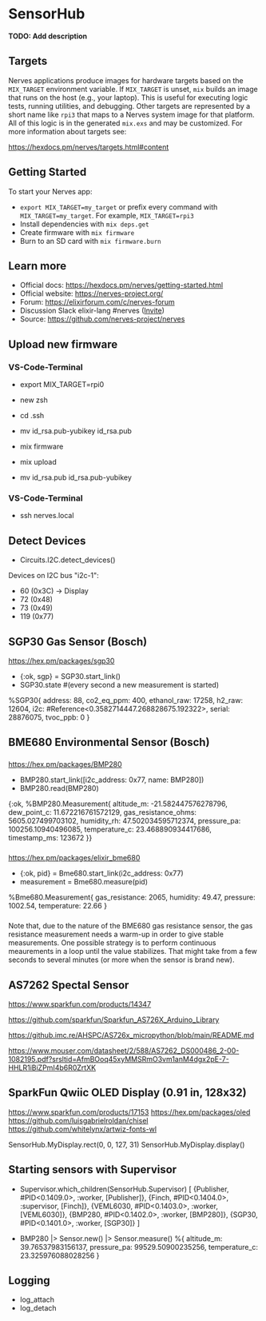 # SensorHub

**TODO: Add description**

## Targets

Nerves applications produce images for hardware targets based on the
`MIX_TARGET` environment variable. If `MIX_TARGET` is unset, `mix` builds an
image that runs on the host (e.g., your laptop). This is useful for executing
logic tests, running utilities, and debugging. Other targets are represented by
a short name like `rpi3` that maps to a Nerves system image for that platform.
All of this logic is in the generated `mix.exs` and may be customized. For more
information about targets see:

https://hexdocs.pm/nerves/targets.html#content

## Getting Started

To start your Nerves app:

- `export MIX_TARGET=my_target` or prefix every command with
  `MIX_TARGET=my_target`. For example, `MIX_TARGET=rpi3`
- Install dependencies with `mix deps.get`
- Create firmware with `mix firmware`
- Burn to an SD card with `mix firmware.burn`

## Learn more

- Official docs: https://hexdocs.pm/nerves/getting-started.html
- Official website: https://nerves-project.org/
- Forum: https://elixirforum.com/c/nerves-forum
- Discussion Slack elixir-lang #nerves ([Invite](https://elixir-slackin.herokuapp.com/))
- Source: https://github.com/nerves-project/nerves

## Upload new firmware

### VS-Code-Terminal

- export MIX_TARGET=rpi0

- new zsh
- cd .ssh
- mv id_rsa.pub-yubikey id_rsa.pub
- mix firmware
- mix upload
- mv id_rsa.pub id_rsa.pub-yubikey

### VS-Code-Terminal

- ssh nerves.local

## Detect Devices

- Circuits.I2C.detect_devices()

Devices on I2C bus "i2c-1":

- 60 (0x3C) -> Display
- 72 (0x48)
- 73 (0x49)
- 119 (0x77)

## SGP30 Gas Sensor (Bosch)

https://hex.pm/packages/sgp30

- {:ok, sgp} = SGP30.start_link()
- SGP30.state #(every second a new measurement is started)

%SGP30{
address: 88,
co2_eq_ppm: 400,
ethanol_raw: 17258,
h2_raw: 12604,
i2c: #Reference<0.3582714447.268828675.192322>,
serial: 28876075,
tvoc_ppb: 0
}

## BME680 Environmental Sensor (Bosch)

###

https://hex.pm/packages/BMP280

- BMP280.start_link([i2c_address: 0x77, name: BMP280])
- BMP280.read(BMP280)

{:ok,
%BMP280.Measurement{
altitude_m: -21.582447576278796,
dew_point_c: 11.672216761572129,
gas_resistance_ohms: 5605.027499703102,
humidity_rh: 47.502034595712374,
pressure_pa: 100256.10940496085,
temperature_c: 23.468890934417686,
timestamp_ms: 123672
}}

###

https://hex.pm/packages/elixir_bme680

- {:ok, pid} = Bme680.start_link(i2c_address: 0x77)
- measurement = Bme680.measure(pid)

%Bme680.Measurement{
gas_resistance: 2065,
humidity: 49.47,
pressure: 1002.54,
temperature: 22.66
}

###

Note that, due to the nature of the BME680 gas resistance sensor, the gas resistance measurement needs a warm-up in order to give stable measurements. One possible strategy is to perform continuous meaurements in a loop until the value stabilizes. That might take from a few seconds to several minutes (or more when the sensor is brand new).

## AS7262 Spectal Sensor

https://www.sparkfun.com/products/14347

https://github.com/sparkfun/Sparkfun_AS726X_Arduino_Library

https://github.imc.re/AHSPC/AS726x_micropython/blob/main/README.md

https://www.mouser.com/datasheet/2/588/AS7262_DS000486_2-00-1082195.pdf?srsltid=AfmBOoq45xyMMSRmO3vm1anM4dgx2pE-7-HHLR1iBiZPmI4b6R0ZrtXK

## SparkFun Qwiic OLED Display (0.91 in, 128x32)

https://www.sparkfun.com/products/17153
https://hex.pm/packages/oled
https://github.com/luisgabrielroldan/chisel
https://github.com/whitelynx/artwiz-fonts-wl

SensorHub.MyDisplay.rect(0, 0, 127, 31)
SensorHub.MyDisplay.display()

## Starting sensors with Supervisor

- Supervisor.which_children(SensorHub.Supervisor)
  [
  {Publisher, #PID<0.1409.0>, :worker, [Publisher]},
  {Finch, #PID<0.1404.0>, :supervisor, [Finch]},
  {VEML6030, #PID<0.1403.0>, :worker, [VEML6030]},
  {BMP280, #PID<0.1402.0>, :worker, [BMP280]},
  {SGP30, #PID<0.1401.0>, :worker, [SGP30]}
  ]

- BMP280 |> Sensor.new() |> Sensor.measure()
  %{
  altitude_m: 39.76537983156137,
  pressure_pa: 99529.50900235256,
  temperature_c: 23.325976088028256
  }

## Logging

- log_attach
- log_detach
